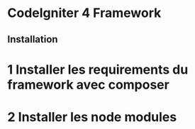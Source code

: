 # CodeIgniter 4 Framework

## Installation
# 1 Installer les requirements du framework avec composer 
# 2 Installer les node modules 